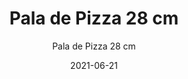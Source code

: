 ---
date: '2021-06-21'
title: Pala de Pizza 28 cm
subtitle: Pala de Pizza 28 cm
image: https://lh3.googleusercontent.com/pw/ACtC-3epKG_r9m5fXatBj3rqKTgI8GTU2_eP2ENgsSU9lAM6XLLfSjtV5uVq_HBe2xbBfFhqje4L7Jo8uZk6wow7bsl88UojlC_Qf2WgX_2-Y1m6C8Ti2PGcLSjITlA6KVp38sC9kb8jCE0HEW90wnt6I57WHQ=w516-h621-no?authuser=0
price: $ 12.000
weight: 12
description: Pala antiadherente para pizza. 28 cm de ancho y mango abatible
link: 
exclude: false
---